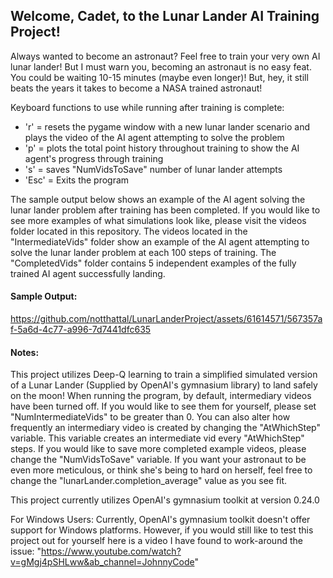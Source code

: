 ## Welcome, Cadet, to the Lunar Lander AI Training Project!

Always wanted to become an astronaut? Feel free to train your very own AI lunar lander! But I must warn you, becoming an 
astronaut is no easy feat. You could be waiting 10-15 minutes (maybe even longer)! But, hey, it still beats the years it takes to become 
a NASA trained astronaut!

Keyboard functions to use while running after training is complete:
- 'r' = resets the pygame window with a new lunar lander scenario and plays the video of the AI agent attempting to solve the problem
- 'p' = plots the total point history throughout training to show the AI agent's progress through training
- 's' = saves "NumVidsToSave" number of lunar lander attempts
- 'Esc' = Exits the program

The sample output below shows an example of the AI agent solving the lunar lander problem after training has been completed. If you would
like to see more examples of what simulations look like, please visit the videos folder located in this repository. The videos located in
the "IntermediateVids" folder show an example of the AI agent attempting to solve the lunar lander problem at each 100 steps of training.
The "CompletedVids" folder contains 5 independent examples of the fully trained AI agent successfully landing.

#### Sample Output:
https://github.com/notthattal/LunarLanderProject/assets/61614571/567357af-5a6d-4c77-a996-7d7441dfc635

#### Notes:

This project utilizes Deep-Q learning to train a simplified simulated version of a Lunar Lander (Supplied by OpenAI's gymnasium library)
to land safely on the moon! When running the program, by default, intermediary videos have been turned off. If you would like to see them 
for yourself, please set "NumIntermediateVids" to be greater than 0. You can also alter how frequently an intermediary video is created by
changing the "AtWhichStep" variable. This variable creates an intermediate vid every "AtWhichStep" steps. If you would like to save more
completed example videos, please change the "NumVidsToSave" variable. If you want your astronaut to be even more meticulous, or think she's
being to hard on herself, feel free to change the "lunarLander.completion_average" value as you see fit.

This project currently utilizes OpenAI's gymnasium toolkit at version 0.24.0

For Windows Users:
Currently, OpenAI's gymnasium toolkit doesn't offer support for Windows platforms. However, if you would still like to test this project
out for yourself here is a video I have found to work-around the issue: "https://www.youtube.com/watch?v=gMgj4pSHLww&ab_channel=JohnnyCode"
